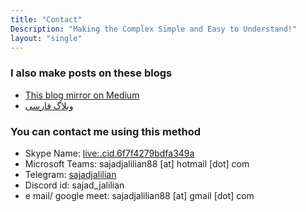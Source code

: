 ```yaml
---
title: "Contact"
Description: "Making the Complex Simple and Easy to Understand!"
layout: "single"
---
```

### I also make posts on these blogs

- [This blog mirror on Medium](https://medium.com/@SajadJ)
- [وبلاگ فارسی](https://virgool.io/@SajadJ)

### You can contact me using this method

- Skype Name: [live:.cid.6f7f4279bdfa349a](https://join.skype.com/invite/N53jlo9oP3vK)
- Microsoft Teams: sajadjalilian88 [at] hotmail [dot] com
- Telegram: [sajadjalilian](https://t.me/sajadjalilian)
- Discord id: sajad_jalilian
- e mail/ google meet: sajadjalilian88 [at] gmail [dot] com
